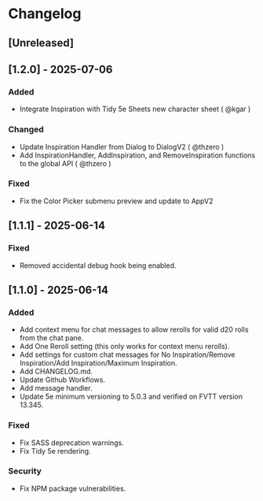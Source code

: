 # Changelog

## [Unreleased]

## [1.2.0] - 2025-07-06

### Added

- Integrate Inspiration with Tidy 5e Sheets new character sheet ( @kgar )

### Changed

- Update Inspiration Handler from Dialog to DialogV2 ( @thzero )
- Add InspirationHandler, AddInspiration, and RemoveInspiration functions to the global API ( @thzero )

### Fixed

- Fix the Color Picker submenu preview and update to AppV2

## [1.1.1] - 2025-06-14

### Fixed

- Removed accidental debug hook being enabled.

## [1.1.0] - 2025-06-14

### Added

- Add context menu for chat messages to allow rerolls for valid d20 rolls from the chat pane.
- Add One Reroll setting (this only works for context menu rerolls).
- Add settings for custom chat messages for No Inspiration/Remove Inspiration/Add Inspiration/Maximum Inspiration.
- Add CHANGELOG.md.
- Update Github Workflows.
- Add message handler.
- Update 5e minimum versioning to 5.0.3 and verified on FVTT version 13.345.

### Fixed

- Fix SASS deprecation warnings.
- Fix Tidy 5e rendering.

### Security

- Fix NPM package vulnerabilities.
